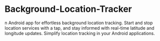# Background-Location-Tracker
n Android app for effortless background location tracking. Start and stop location services with a tap, and stay informed with real-time latitude and longitude updates. Simplify location tracking in your Android applications.
